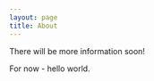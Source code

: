 ```yaml
---
layout: page
title: About
---
```


<p class="message">
  There will be more information soon!
</p>

For now - hello world.
